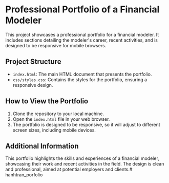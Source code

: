 # Professional Portfolio of a Financial Modeler

This project showcases a professional portfolio for a financial modeler. It includes sections detailing the modeler's career, recent activities, and is designed to be responsive for mobile browsers.

## Project Structure

- `index.html`: The main HTML document that presents the portfolio.
- `css/styles.css`: Contains the styles for the portfolio, ensuring a responsive design.

## How to View the Portfolio

1. Clone the repository to your local machine.
2. Open the `index.html` file in your web browser.
3. The portfolio is designed to be responsive, so it will adjust to different screen sizes, including mobile devices.

## Additional Information

This portfolio highlights the skills and experiences of a financial modeler, showcasing their work and recent activities in the field. The design is clean and professional, aimed at potential employers and clients.#   h a n h t r a n _ p o r f o l i o  
 